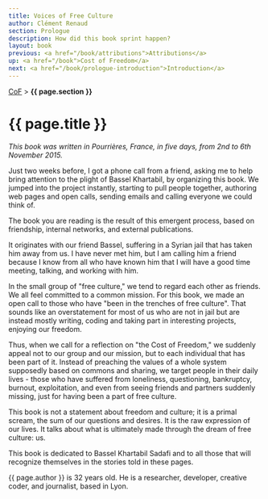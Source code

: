 ```yaml
---
title: Voices of Free Culture
author: Clément Renaud
section: Prologue
description: How did this book sprint happen?
layout: book
previous: <a href="/book/attributions">Attributions</a>
up: <a href="/book">Cost of Freedom</a>
next: <a href="/book/prologue-introduction">Introduction</a>
---
```


[CoF](/book "Cost of Freedom") > __{{ page.section }}__

# {{ page.title }}

_This book was written in Pourrières, France, in five days, from 2nd
to 6th November 2015._

Just two weeks before, I got a phone call from a friend, asking me to
help bring attention to the plight of Bassel Khartabil, by organizing
this book. We jumped into the project instantly, starting to pull
people together, authoring web pages and open calls, sending emails
and calling everyone we could think of.

The book you are reading is the result of this emergent process, based
on friendship, internal networks, and external publications.

It originates with our friend Bassel, suffering in a Syrian jail that
has taken him away from us. I have never met him, but I am calling him
a friend because I know from all who have known him that I will have a
good time meeting, talking, and working with him.

In the small group of "free culture," we tend to regard each other as
friends. We all feel committed to a common mission. For this book, we
made an open call to those who have "been in the trenches of free
culture". That sounds like an overstatement for most of us who are not
in jail but are instead mostly writing, coding and taking part in
interesting projects, enjoying our freedom.

Thus, when we call for a reflection on "the Cost of Freedom," we
suddenly appeal not to our group and our mission, but to each
individual that has been part of it. Instead of preaching the values
of a whole system supposedly based on commons and sharing, we target
people in their daily lives - those who have suffered from loneliness,
questioning, bankruptcy, burnout, exploitation, and even from seeing
friends and partners suddenly missing, just for having been a part of
free culture.

This book is not a statement about freedom and culture; it is a primal
scream, the sum of our questions and desires. It is the raw expression
of our lives. It talks about what is ultimately made through the dream
of free culture: us.

This book is dedicated to Bassel Khartabil Sadafi and to all those
that will recognize themselves in the stories told in these pages.

<p class="author bio">{{ page.author }} is 32 years old. He is a researcher, developer, creative coder, and journalist, based in Lyon.</p>
